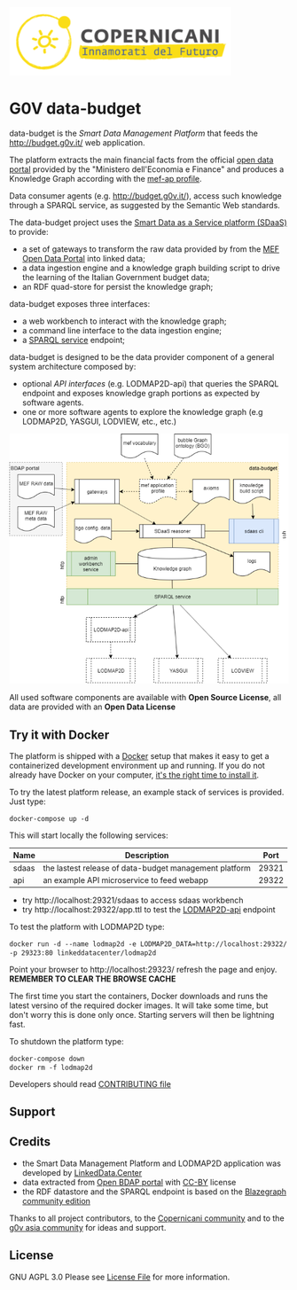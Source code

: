 ![copernicani](doc/copernicani-logo.png)

# G0V data-budget

data-budget is the *Smart Data Management Platform* that feeds the http://budget.g0v.it/ web application.

The platform extracts the main financial facts from the official [open data portal](https://bdap-opendata.mef.gov.it) provided 
by the "Ministero dell'Economia e Finance" and produces a Knowledge Graph according with the [mef-ap profile](mef-ap/README.md).

Data consumer agents (e.g. http://budget.g0v.it/), access such knowledge through a SPARQL service, as suggested by the Semantic Web standards.

The data-budget project uses the [Smart Data as a Service platform (SDaaS)](https://github.com/linkeddatacenter/sdaas-ce) to provide:

- a set of gateways to transform the raw data provided by from the [MEF Open Data Portal](https://openbdap.mef.gov.it) into linked data;
- a data ingestion engine and a knowledge graph building script to drive the learning of the Italian Government budget data; 
- an RDF quad-store for persist the knowledge graph; 

data-budget exposes three interfaces:

- a web workbench to interact with the knowledge graph;
- a command line interface to the data ingestion engine; 
- a [SPARQL service](https://www.w3.org/TR/sparql11-overview) endpoint; 

data-budget is designed to be the data provider component of a general system architecture composed by:

- optional *API interfaces* (e.g. LODMAP2D-api) that queries the SPARQL endpoint and exposes knowledge graph portions as expected by software agents. 
- one or more software agents to explore the knowledge graph (e.g LODMAP2D, YASGUI, LODVIEW, etc., etc.)

![architecture](doc/architecture.png)

All used software components are available with **Open Source License**, all data are provided with an **Open Data License**

## Try it with Docker

The platform is shipped with a [Docker](https://docker.com) setup that makes it easy 
to get a containerized development environment up and running. 
If you do not already have Docker on your computer, 
[it's the right time to install it](https://docs.docker.com/install/).

To try the latest platform release, an example stack of services is provided. Just type: 

```
docker-compose up -d
```



This will start locally the following services:


| Name        | Description                                                   | Port 
| ----------- | ------------------------------------------------------------- | ------- 
| sdaas       | the lastest release of data-budget management platform        | 29321    
| api         | an  example API microservice to feed webapp                   | 29322 

- try http://localhost:29321/sdaas to access sdaas workbench
- try http://localhost:29322/app.ttl to test the [LODMAP2D-api](https://github.com/linkeddatacenter/LODMAP2D-api) endpoint


To test the platform with LODMAP2D type:

```
docker run -d --name lodmap2d -e LODMAP2D_DATA=http://localhost:29322/ -p 29323:80 linkeddatacenter/lodmap2d
```

Point your browser to http://localhost:29323/ refresh the page and enjoy. 
**REMEMBER TO CLEAR THE BROWSE CACHE**

The first time you start the containers, Docker downloads and runs the latest versino of the required docker images. 
It will take some time, but don't worry this is done only once. Starting servers will then be lightning fast.


To shutdown the platform type: 

```
docker-compose down
docker rm -f lodmap2d
```

Developers should read [CONTRIBUTING file](CONTRIBUTING.md)

## Support


## Credits

- the Smart Data Management Platform and LODMAP2D application was developed by [LinkedData.Center](http://LinkedData.Center/)
- data extracted from [Open BDAP portal](https://bdap-opendata.mef.gov.it/) with [CC-BY](http://creativecommons.org/licenses/by/3.0) license
- the RDF datastore and the SPARQL endpoint is based on the [Blazegraph community edition](https://www.blazegraph.com/)

Thanks to all project contributors, to the [Copernicani community](https://copernicani.it/) and to the [g0v asia community](http://g0v.asia) for ideas and support.

## License

GNU AGPL 3.0 Please see [License File](LICENSE) for more information.
